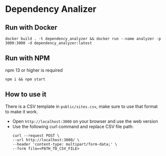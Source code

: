 
# Dependency Analizer

## Run with Docker

```
docker build . -t dependency_analyzer && docker run --name analyzer -p 3000:3000 -d dependency_analyzer:latest
```

## Run with NPM

npm 13 or higher is required 

```
npm i && npm start
```

## How to use it

There is a CSV template in `public/sites.csv`, make sure to use that format to make it work.

- Open `http://localhost:3000` on your browser and use the web version
- Use the following curl command and replace CSV file path: 
	```
	curl --request POST \
	--url http://localhost:3000/ \
	--header 'content-type: multipart/form-data;' \
	--form file=<PATH_TO_CSV_FILE>
	```

